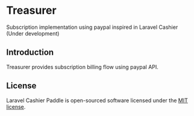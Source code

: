 # Treasurer

Subscription implementation using paypal inspired in Laravel Cashier (Under development)


<!-- <p align="center">
    <a href="https://packagist.org/packages/insane/treasurer">
        <img src="https://img.shields.io/packagist/dt/insane/treasurer" alt="Total Downloads">
    </a>
    <a href="https://packagist.org/packages/insane/treasurer">
        <img src="https://img.shields.io/packagist/v/insane/treasurer" alt="Latest Stable Version">
    </a>
    <a href="https://packagist.org/packages/insane/treasurer">
        <img src="https://img.shields.io/packagist/l/insane/treasurer" alt="License">
    </a>
</p> -->

## Introduction

Treasurer provides subscription billing flow using paypal API.


## License

Laravel Cashier Paddle is open-sourced software licensed under the [MIT license](LICENSE.md).
